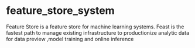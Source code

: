 # feature_store_system
Feature Store is a feature store for machine learning systems. Feast is the fastest path to manage existing infrastructure to productionize analytic data for data preview ,model training and online inference
